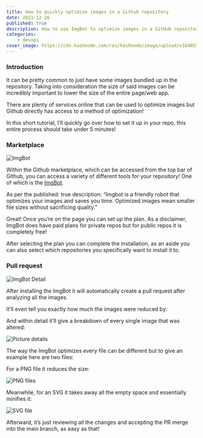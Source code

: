 ```yaml
---
title: How to quickly optimize images in a Github repository
date: 2021-12-26
published: true
description: How to use ImgBot to optimize images in a GitHub repository. This will automatically create the pull request with reduced image sizes.
categories:
    - devops
cover_image: https://cdn.hashnode.com/res/hashnode/image/upload/v1640538016259/Jfo2-WPTS.jpeg
---
```


### Introduction

It can be pretty common to just have some images bundled up in the repository. Taking into consideration the size of said images can be incredibly important to lower the size of the entire page/web app.

There are plenty of services online that can be used to optimize images but Github directly has access to a method of optimization!

In this short tutorial, I’ll quickly go over how to set it up in your repo, this entire process should take under 5 minutes!

### Marketplace

![ImgBot](https://cdn.hashnode.com/res/hashnode/image/upload/v1640538017877/wNlvyPJwh.png)

Within the Github marketplace, which can be accessed from the top bar of Github, you can access a variety of different tools for your repository! One of which is the [ImgBot](https://github.com/marketplace/imgbot).

As per the published: true
description: “Imgbot is a friendly robot that optimizes your images and saves you time. Optimized images mean smaller file sizes without sacrificing quality.”

Great! Once you’re on the page you can set up the plan. As a disclaimer, ImgBot does have paid plans for private repos but for public repos it is completely free!

After selecting the plan you can complete the installation, as an aside you can also select which repositories you specifically want to install it to.

### Pull request

![ImgBot Detail](https://cdn.hashnode.com/res/hashnode/image/upload/v1640538019531/tkoQ1d7Ku.png)

After installing the ImgBot it will automatically create a pull request after analyzing all the images.

It’ll even tell you exactly how much the images were reduced by:

And within detail it’ll give a breakdown of every single image that was altered:

![Picture details](https://cdn.hashnode.com/res/hashnode/image/upload/v1640538021221/hEzOkcVU4.png)

The way the ImgBot optimizes every file can be different but to give an example here are two files:

For a PNG file it reduces the size:

![PNG files](https://cdn.hashnode.com/res/hashnode/image/upload/v1640538022622/d0oocn1aE.png)

Meanwhile, for an SVG it takes away all the empty space and essentially minifies it:

![SVG file](https://cdn.hashnode.com/res/hashnode/image/upload/v1640538024300/zDyzDDSPZ.png)

Afterward, it’s just reviewing all the changes and accepting the PR merge into the main branch, as easy as that!
